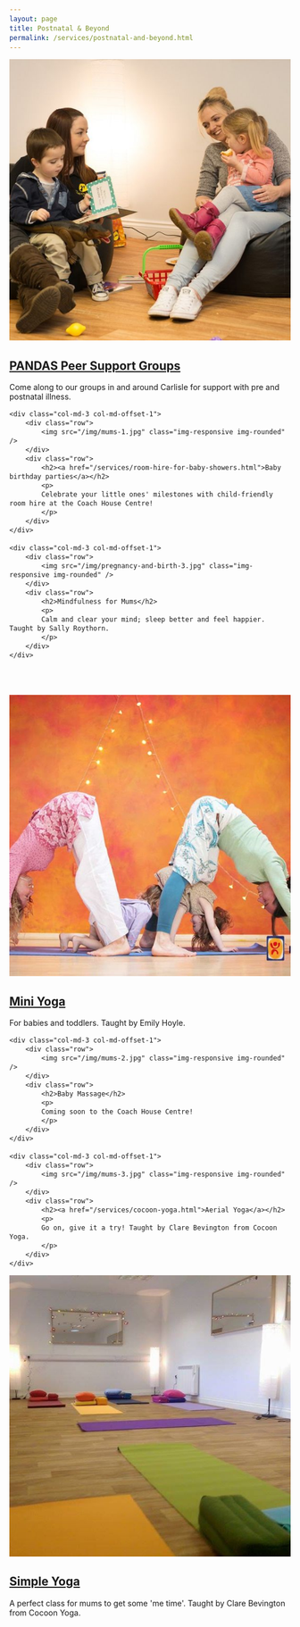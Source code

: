 ```yaml
---
layout: page
title: Postnatal & Beyond
permalink: /services/postnatal-and-beyond.html
---
```

<div class="row">
	<div class="col-md-3">
		<div class="row">
			<img src="/img/mums-0.jpg" class="img-responsive img-rounded" />
		</div>
		<div class="row">
			<h2><a href="carlisle-postnatal-depression-support-groups.html">PANDAS Peer Support Groups</a></h2>
			<p>
			Come along to our groups in and around Carlisle for support with pre and postnatal illness.
			</p>
		</div>
	</div>

	<div class="col-md-3 col-md-offset-1">
		<div class="row">
			<img src="/img/mums-1.jpg" class="img-responsive img-rounded" />
		</div>
		<div class="row">
			<h2><a href="/services/room-hire-for-baby-showers.html">Baby birthday parties</a></h2>
			<p>
			Celebrate your little ones' milestones with child-friendly room hire at the Coach House Centre!
			</p>
		</div>
	</div>

	<div class="col-md-3 col-md-offset-1">
		<div class="row">
			<img src="/img/pregnancy-and-birth-3.jpg" class="img-responsive img-rounded" />
		</div>
		<div class="row">
			<h2>Mindfulness for Mums</h2>
			<p>
			Calm and clear your mind; sleep better and feel happier. Taught by Sally Roythorn.
			</p>
		</div>
	</div>
</div>

<div class="row" style="height: 50px">
</div>

<div class="row">
	<div class="col-md-3">
		<div class="row">
			<img src="/img/miniyoga.jpg" class="img-responsive img-rounded" />
		</div>
		<div class="row">
			<h2><a href="/services/mini-yoga.html">Mini Yoga</a></h2>
			<p>
			For babies and toddlers. Taught by Emily Hoyle. 
			</p>
		</div>
	</div>

	<div class="col-md-3 col-md-offset-1">
		<div class="row">
			<img src="/img/mums-2.jpg" class="img-responsive img-rounded" />
		</div>
		<div class="row">
			<h2>Baby Massage</h2>
			<p>
			Coming soon to the Coach House Centre!
			</p>
		</div>
	</div>

	<div class="col-md-3 col-md-offset-1">
		<div class="row">
			<img src="/img/mums-3.jpg" class="img-responsive img-rounded" />
		</div>
		<div class="row">
			<h2><a href="/services/cocoon-yoga.html">Aerial Yoga</a></h2>
			<p>
			Go on, give it a try! Taught by Clare Bevington from Cocoon Yoga.
			</p>
		</div>
	</div>
</div>

<div class="row">
	<div class="col-md-3">
		<div class="row">
			<img src="/img/mums-4.jpg" class="img-responsive img-rounded" />
		</div>
		<div class="row">
			<h2><a href="/services/cocoon-yoga.html">Simple Yoga</a></h2>
			<p>
			A perfect class for mums to get some 'me time'. Taught by Clare Bevington from Cocoon Yoga.
			</p>
		</div>
	</div>
</div>